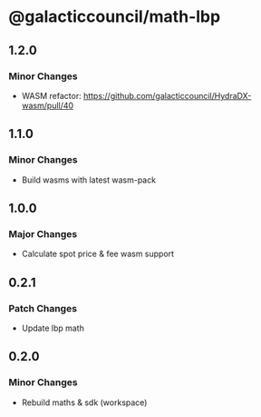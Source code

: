 # @galacticcouncil/math-lbp

## 1.2.0

### Minor Changes

- WASM refactor: https://github.com/galacticcouncil/HydraDX-wasm/pull/40

## 1.1.0

### Minor Changes

- Build wasms with latest wasm-pack

## 1.0.0

### Major Changes

- Calculate spot price & fee wasm support

## 0.2.1

### Patch Changes

- Update lbp math

## 0.2.0

### Minor Changes

- Rebuild maths & sdk (workspace)
